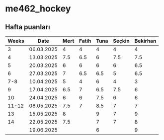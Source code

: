 # me462_hockey

## Hafta puanları

| Weeks | Date       | Mert | Fatih | Tuna | Seçkin | Bekirhan |
|-------|------------|------|-------|------|--------|----------|
| 3     | 06.03.2025 | 4    | 4     | 4    | 4      | 4        |
| 4     | 13.03.2025 | 7.5  | 6.5   | 6    | 7.5    | 7.5      |
| 5     | 20.03.2025 |   6  |   6   | 6    |    6   | 6.5      |
| 6     | 27.03.2025 |  7   |  6.5  | 6.5     |    5   | 6.5      |
| 7-8   | 10.04.2025 |  5   |   4   |6      |     4   | 3        |
| 9     | 17.04.2025 |  6.5 |   7    |6.5      |  7.5     |    6     |
| 10     | 24.04.2025 |  6 |    6   |7.5      |    6   |     6   |
| 11-12     | 08.05.2025 |  7.5 |   7    | 8.5     |  7     |     7   |
| 13     | 15.05.2025 |  8 |       | 9     |     7  |    9    |  
| 14     | 22.05.2025 |  7.5 |       |7      |     7  |   8     |  
|      | 19.06.2025 |   |     |    6|     |   9     |  

